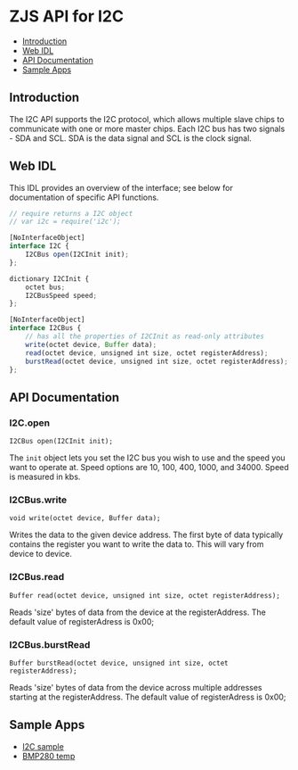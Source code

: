ZJS API for I2C
===============

* [Introduction](#introduction)
* [Web IDL](#web-idl)
* [API Documentation](#api-documentation)
* [Sample Apps](#sample-apps)

Introduction
------------
The I2C API supports the I2C protocol, which allows multiple slave chips to
communicate with one or more master chips.  Each I2C bus has two signals - SDA
and SCL. SDA is the data signal and SCL is the clock signal.

Web IDL
-------
This IDL provides an overview of the interface; see below for documentation of
specific API functions.

```javascript
// require returns a I2C object
// var i2c = require('i2c');

[NoInterfaceObject]
interface I2C {
    I2CBus open(I2CInit init);
};

dictionary I2CInit {
    octet bus;
    I2CBusSpeed speed;
};

[NoInterfaceObject]
interface I2CBus {
    // has all the properties of I2CInit as read-only attributes
    write(octet device, Buffer data);
    read(octet device, unsigned int size, octet registerAddress);
    burstRead(octet device, unsigned int size, octet registerAddress);
};
```

API Documentation
-----------------
### I2C.open

`I2CBus open(I2CInit init);`

The `init` object lets you set the I2C bus you wish to use and the speed you
want to operate at.  Speed options are 10, 100, 400, 1000, and 34000. Speed is
measured in kbs.

### I2CBus.write

`void write(octet device, Buffer data);`

Writes the data to the given device address. The first byte of data typically
contains the register you want to write the data to.  This will vary from device
to device.

### I2CBus.read

`Buffer read(octet device, unsigned int size, octet registerAddress);`

Reads 'size' bytes of data from the device at the registerAddress. The default
value of registerAdress is 0x00;

### I2CBus.burstRead

`Buffer burstRead(octet device, unsigned int size, octet registerAddress);`

Reads 'size' bytes of data from the device across multiple addresses starting
at the registerAddress. The default value of registerAdress is 0x00;

Sample Apps
-----------
* [I2C sample](../samples/I2C.js)
* [BMP280 temp](../samples/I2CBMP280.js)
